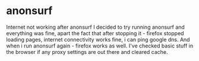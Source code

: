 # anonsurf
Internet not working after anonsurf I decided to try running anonsurf and everything was fine, apart the fact that after stopping it - firefox stopped loading pages, internet connectivity works fine, i can ping google dns. And when i run anonsurf again - firefox works as well. I've checked basic stuff in the browser if any proxy settings are out there and cleared cache. 

